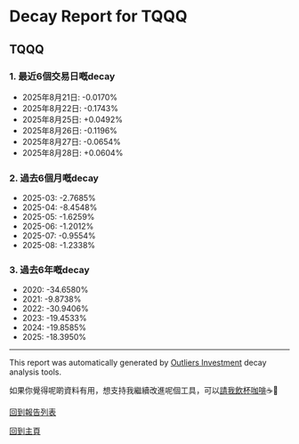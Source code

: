 # Decay Report for TQQQ

## TQQQ

### 1. 最近6個交易日嘅decay

- 2025年8月21日: -0.0170%
- 2025年8月22日: -0.1743%
- 2025年8月25日: +0.0492%
- 2025年8月26日: -0.1196%
- 2025年8月27日: -0.0654%
- 2025年8月28日: +0.0604%

### 2. 過去6個月嘅decay

- 2025-03: -2.7685%
- 2025-04: -8.4548%
- 2025-05: -1.6259%
- 2025-06: -1.2012%
- 2025-07: -0.9554%
- 2025-08: -1.2338%

### 3. 過去6年嘅decay

- 2020: -34.6580%
- 2021: -9.8738%
- 2022: -30.9406%
- 2023: -19.4533%
- 2024: -19.8585%
- 2025: -18.3950%

------------------------------
This report was automatically generated by [Outliers Investment](https://outliersecon.github.io/Outliers-Investment/) decay analysis tools.

如果你覺得呢啲資料有用，想支持我繼續改進呢個工具，可以[請我飲杯咖啡](https://buymeacoffee.com/outliersecon)☕🙏

[回到報告列表](https://outliersecon.github.io/Outliers-Investment/reports/reports_public)

[回到主頁](https://outliersecon.github.io/Outliers-Investment/)
